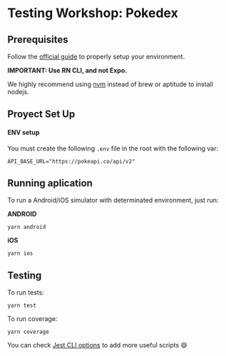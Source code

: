 Testing Workshop: Pokedex
====================================

## Prerequisites

Follow the [official guide](https://reactnative.dev/docs/environment-setup) to properly setup your environment.

__IMPORTANT: Use RN CLI, and not Expo.__

We highly recommend using [nvm](https://github.com/creationix/nvm) instead of brew or aptitude to install nodejs.


## Proyect Set Up

#### ENV setup

You must create the following `.env` file in the root with the following var:

```
API_BASE_URL="https://pokeapi.co/api/v2"
```

## Running aplication

To run a Android/iOS simulator with determinated environment, just run:

**ANDROID**  

`yarn android` 

**iOS**  

`yarn ios`

## Testing

To run tests:

`yarn test`

To run coverage:

`yarn coverage`

You can check [Jest CLI options](https://jestjs.io/docs/en/cli#options) to add more useful scripts :smile:





